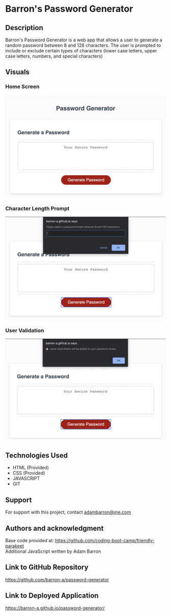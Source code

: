 # Barron's Password Generator

## Description

Barron's Password Generator is a web app that allows a user to generate a random password between 8 and 128 characters. The user is prompted to include or exclude certain types of characters (lower case letters, upper case letters, numbers, and special characters)

## Visuals

### Home Screen
![Barron's Password Generator Home Screen](/assets/images/password-generator-homescreen.jpg)

### Character Length Prompt
![Barron's Password Generator Character Length Prompt](/assets/images/password-generator-characterlength-prompt.jpg)

### User Validation
![Barron's Password Generator User Validation](/assets/images/password-generator-validation.jpg)

## Technologies Used

* HTML (Provided)
* CSS (Provided)
* JAVASCRIPT
* GIT

## Support

For support with this project, contact adambarron@me.com

## Authors and acknowledgment

Base code provided at: https://github.com/coding-boot-camp/friendly-parakeet  
Additional JavaScript written by Adam Barron

## Link to GitHub Repository

https://github.com/barron-a/password-generator

## Link to Deployed Application
https://barron-a.github.io/password-generator/


